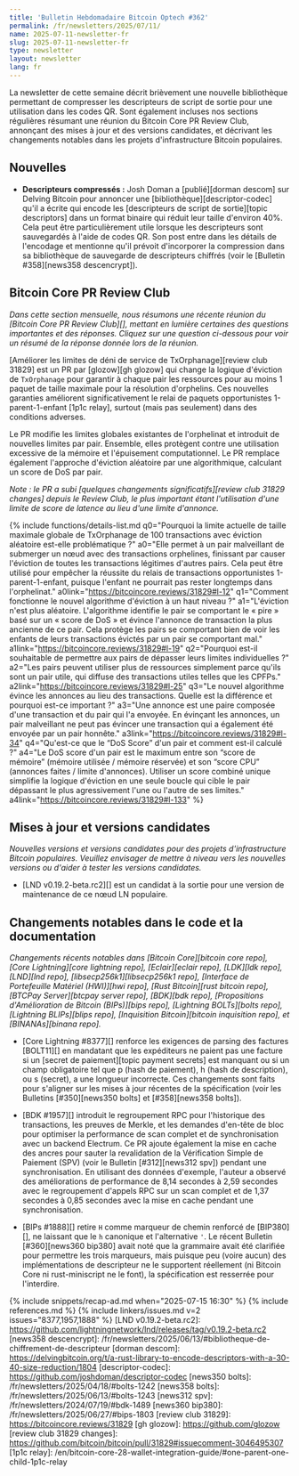 ```yaml
---
title: 'Bulletin Hebdomadaire Bitcoin Optech #362'
permalink: /fr/newsletters/2025/07/11/
name: 2025-07-11-newsletter-fr
slug: 2025-07-11-newsletter-fr
type: newsletter
layout: newsletter
lang: fr
---
```

La newsletter de cette semaine décrit brièvement une nouvelle bibliothèque permettant de compresser
les descripteurs de script de sortie pour une utilisation dans les codes QR. Sont également incluses
nos sections régulières résumant une
réunion du Bitcoin Core PR Review Club, annonçant des mises à jour et des versions candidates,
et décrivant les changements notables dans les projets d'infrastructure Bitcoin populaires.

## Nouvelles

- **Descripteurs compressés :** Josh Doman a [publié][dorman descom] sur Delving Bitcoin pour
  annoncer une [bibliothèque][descriptor-codec] qu'il a écrite qui encode les [descripteurs de script
  de sortie][topic descriptors] dans un format binaire qui réduit leur taille d'environ 40%. Cela peut
  être particulièrement utile lorsque les descripteurs sont sauvegardés à l'aide de codes QR. Son post
  entre dans les détails de l'encodage et mentionne qu'il prévoit d'incorporer la compression dans sa
  bibliothèque de sauvegarde de descripteurs chiffrés (voir le [Bulletin #358][news358 descencrypt]).

## Bitcoin Core PR Review Club

*Dans cette section mensuelle, nous résumons une récente réunion du [Bitcoin Core PR Review Club][],
mettant en lumière certaines des questions importantes et des réponses. Cliquez
sur une question ci-dessous pour voir un résumé de la réponse donnée lors de la réunion.*

[Améliorer les limites de déni de service de TxOrphanage][review club 31829] est un PR par
[glozow][gh glozow] qui change la logique d'éviction de `TxOrphanage` pour garantir à chaque pair
les ressources pour au moins 1 paquet de taille maximale pour la résolution d'orphelins. Ces
nouvelles garanties améliorent significativement le relai de paquets opportunistes
1-parent-1-enfant [1p1c relay], surtout (mais pas seulement) dans des conditions adverses.

Le PR modifie les limites globales existantes de l'orphelinat et introduit de nouvelles limites par
pair. Ensemble, elles protègent contre une utilisation excessive de la mémoire et l'épuisement
computationnel. Le PR remplace également l'approche d'éviction aléatoire par une algorithmique,
calculant un score de DoS par pair.

_Note : le PR a subi [quelques changements significatifs][review club 31829 changes] depuis le
Review Club, le plus important étant l'utilisation d'une limite de score de latence au lieu d'une
limite d'annonce._

{% include functions/details-list.md
  q0="Pourquoi la limite actuelle de taille maximale globale de TxOrphanage de 100 transactions avec
  éviction aléatoire est-elle problématique ?"
  a0="Elle permet à un pair malveillant de submerger un nœud avec des transactions orphelines,
  finissant par causer l'éviction de toutes les transactions légitimes d'autres pairs. Cela peut être
  utilisé pour empêcher la réussite du relais de transactions opportunistes 1-parent-1-enfant, puisque
  l'enfant ne pourrait pas rester longtemps dans l'orphelinat."
  a0link="https://bitcoincore.reviews/31829#l-12"
  q1="Comment fonctionne le nouvel algorithme d'éviction à un haut niveau ?"
  a1="L'éviction n'est plus aléatoire. L'algorithme identifie le pair se comportant le « pire » basé
  sur un « score de DoS » et évince l'annonce de transaction la plus ancienne de ce pair. Cela protège
  les pairs se comportant bien de voir les enfants de leurs transactions évictés par un pair se comportant
  mal."
  a1link="https://bitcoincore.reviews/31829#l-19"
  q2="Pourquoi est-il souhaitable de permettre aux pairs de dépasser leurs limites individuelles ?"
  a2="Les pairs peuvent utiliser plus de
  ressources simplement parce qu'ils sont un
  pair utile, qui diffuse des transactions utiles telles que les CPFPs."
  a2link="https://bitcoincore.reviews/31829#l-25"
  q3="Le nouvel algorithme évince les annonces au lieu des transactions.
  Quelle est la différence et pourquoi est-ce important ?"
  a3="Une annonce est une paire composée d'une transaction et du pair qui l'a
  envoyée. En évinçant les annonces, un pair malveillant ne peut pas évincer une
  transaction qui a également été envoyée par un pair honnête."
  a3link="https://bitcoincore.reviews/31829#l-34"
  q4="Qu'est-ce que le “DoS Score” d'un pair et comment est-il calculé ?"
  a4="Le DoS score d'un pair est le maximum entre son “score de mémoire” (mémoire
  utilisée / mémoire réservée) et son “score CPU” (annonces faites /
  limite d'annonces). Utiliser un score combiné unique simplifie la logique d'éviction
  en une seule boucle qui cible le pair dépassant le plus agressivement l'une ou l'autre de ses
  limites."
  a4link="https://bitcoincore.reviews/31829#l-133"
%}

## Mises à jour et versions candidates

_Nouvelles versions et versions candidates pour des projets d'infrastructure Bitcoin populaires.
Veuillez envisager de mettre à niveau vers les nouvelles versions ou d'aider à tester les versions candidates._

- [LND v0.19.2-beta.rc2][] est un candidat à la sortie pour une version de maintenance de ce nœud LN
  populaire.

## Changements notables dans le code et la documentation

_Changements récents notables dans [Bitcoin Core][bitcoin core repo], [Core Lightning][core lightning
repo], [Eclair][eclair repo], [LDK][ldk repo],
[LND][lnd repo], [libsecp256k1][libsecp256k1 repo], [Interface de Portefeuille Matériel (HWI)][hwi
repo], [Rust Bitcoin][rust bitcoin repo], [BTCPay
Server][btcpay server repo], [BDK][bdk repo], [Propositions d'Amélioration de Bitcoin (BIPs)][bips
repo], [Lightning BOLTs][bolts repo],
[Lightning BLIPs][blips repo], [Inquisition Bitcoin][bitcoin inquisition repo], et [BINANAs][binana
repo]._

- [Core Lightning #8377][] renforce les exigences de parsing des factures [BOLT11][] en mandatant
  que les expéditeurs ne paient pas une facture si un [secret de paiement][topic payment secrets] est
  manquant ou si un champ obligatoire tel que p (hash de paiement), h (hash de description), ou s
  (secret), a une longueur incorrecte. Ces changements sont faits pour s'aligner sur les mises à jour
  récentes de la spécification (voir les Bulletins [#350][news350 bolts] et [#358][news358 bolts]).

- [BDK #1957][] introduit le regroupement RPC pour l'historique des transactions, les preuves de
  Merkle, et les demandes d'en-tête de bloc pour optimiser la performance de scan complet et de
  synchronisation avec un backend Electrum. Ce PR ajoute également la mise en cache des ancres pour
  sauter la revalidation de la Vérification Simple de Paiement (SPV) (voir le Bulletin [#312][news312
  spv]) pendant une synchronisation. En utilisant des données d'exemple, l'auteur a observé des
  améliorations de performance de 8,14 secondes à 2,59 secondes avec le regroupement d'appels RPC sur
  un scan complet et de 1,37 secondes à 0,85 secondes avec la mise en cache pendant une
  synchronisation.

- [BIPs #1888][] retire `H` comme marqueur de chemin renforcé de [BIP380][], ne laissant que le `h`
  canonique et l'alternative `'`. Le récent Bulletin [#360][news360 bip380] avait noté que la grammaire
  avait été clarifiée pour permettre les trois marqueurs, mais puisque peu (voire aucun) des implémentations de
  descripteur ne le supportent réellement (ni Bitcoin Core ni rust-miniscript ne le font), la spécification
  est resserrée pour l'interdire.

{% include snippets/recap-ad.md when="2025-07-15 16:30" %}
{% include references.md %}
{% include linkers/issues.md v=2 issues="8377,1957,1888" %}
[LND v0.19.2-beta.rc2]: https://github.com/lightningnetwork/lnd/releases/tag/v0.19.2-beta.rc2
[news358 descencrypt]: /fr/newsletters/2025/06/13/#bibliotheque-de-chiffrement-de-descripteur
[dorman descom]: https://delvingbitcoin.org/t/a-rust-library-to-encode-descriptors-with-a-30-40-size-reduction/1804
[descriptor-codec]: https://github.com/joshdoman/descriptor-codec
[news350 bolts]: /fr/newsletters/2025/04/18/#bolts-1242
[news358 bolts]: /fr/newsletters/2025/06/13/#bolts-1243
[news312 spv]: /fr/newsletters/2024/07/19/#bdk-1489
[news360 bip380]: /fr/newsletters/2025/06/27/#bips-1803
[review club 31829]: https://bitcoincore.reviews/31829
[gh glozow]: https://github.com/glozow
[review club 31829 changes]: https://github.com/bitcoin/bitcoin/pull/31829#issuecomment-3046495307
[1p1c relay]: /en/bitcoin-core-28-wallet-integration-guide/#one-parent-one-child-1p1c-relay

